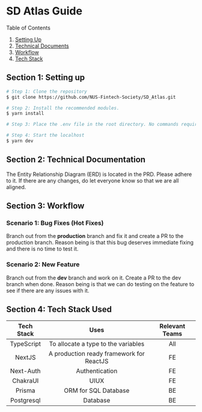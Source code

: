 # SD Atlas Guide

Table of Contents

1. [Setting Up](#starting-up)
2. [Technical Documents](#technical-documentation)
3. [Workflow](#workflow)
4. [Tech Stack](#tech-stack)

## Section 1: Setting up <a name="starting-up"></a>

```bash
# Step 1: Clone the repository
$ git clone https://github.com/NUS-Fintech-Society/SD_Atlas.git

# Step 2: Install the recommended modules.
$ yarn install

# Step 3: Place the .env file in the root directory. No commands required

# Step 4: Start the localhost
$ yarn dev
```

## Section 2: Technical Documentation <a name="technical-documentation"></a>

The Entity Relationship Diagram (ERD) is located in the PRD. Please adhere to it. If there are any changes, do
let everyone know so that we are all aligned.

## Section 3: Workflow <a name="workflow"></a>

### Scenario 1: Bug Fixes (Hot Fixes)

Branch out from the **production** branch and fix it and create a PR to the production branch. Reason being is that
this bug deserves immediate fixing and there is no time to test it.

### Scenario 2: New Feature

Branch out from the **dev** branch and work on it. Create a PR to the dev branch when done. Reason being is that we can do testing on the feature to see if there are any issues with it.

## Section 4: Tech Stack Used <a name="tech-stack"></a>

| Tech Stack |                   Uses                   | Relevant Teams |
| :--------: | :--------------------------------------: | :------------: |
| TypeScript |   To allocate a type to the variables    |      All       |
|   NextJS   | A production ready framework for ReactJS |       FE       |
| Next-Auth  |              Authentication              |       FE       |
|  ChakraUI  |                   UIUX                   |       FE       |
|   Prisma   |           ORM for SQL Database           |       BE       |
| Postgresql |                 Database                 |       BE       |

